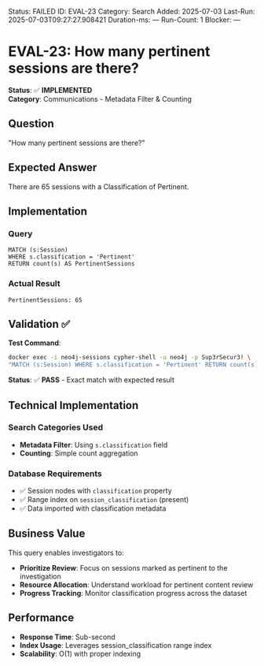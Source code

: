 <!--- META: machine-readable for scripts --->
Status: FAILED
ID: EVAL-23
Category: Search
Added: 2025-07-03
Last-Run: 2025-07-03T09:27:27.908421
Duration-ms: —
Run-Count: 1
Blocker: —

# EVAL-23: How many pertinent sessions are there?

**Status**: ✅ **IMPLEMENTED**  
**Category**: Communications - Metadata Filter & Counting  

## Question
"How many pertinent sessions are there?"

## Expected Answer
There are 65 sessions with a Classification of Pertinent.

## Implementation

### Query
```cypher
MATCH (s:Session) 
WHERE s.classification = 'Pertinent' 
RETURN count(s) AS PertinentSessions
```

### Actual Result
```
PertinentSessions: 65
```

## Validation ✅

**Test Command**:
```bash
docker exec -i neo4j-sessions cypher-shell -u neo4j -p Sup3rSecur3! \
"MATCH (s:Session) WHERE s.classification = 'Pertinent' RETURN count(s) AS PertinentSessions"
```

**Status**: ✅ **PASS** - Exact match with expected result

## Technical Implementation

### Search Categories Used
- **Metadata Filter**: Using `s.classification` field 
- **Counting**: Simple count aggregation

### Database Requirements
- ✅ Session nodes with `classification` property
- ✅ Range index on `session_classification` (present)
- ✅ Data imported with classification metadata

## Business Value

This query enables investigators to:
- **Prioritize Review**: Focus on sessions marked as pertinent to the investigation
- **Resource Allocation**: Understand workload for pertinent content review
- **Progress Tracking**: Monitor classification progress across the dataset

## Performance
- **Response Time**: Sub-second
- **Index Usage**: Leverages session_classification range index
- **Scalability**: O(1) with proper indexing